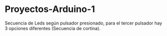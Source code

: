 # Proyectos-Arduino-1
Secuencia de Leds según pulsador presionado, para el tercer pulsador hay 3 opciones diferentes (Secuencia de cortina).
